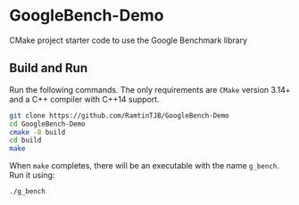 # GoogleBench-Demo
CMake project starter code to use the Google Benchmark library

## Build and Run

Run the following commands. The only requirements are `CMake` version 3.14+ and a C++ compiler with C++14 support.
```bash
git clone https://github.com/RamtinTJB/GoogleBench-Demo
cd GoogleBench-Demo
cmake -B build
cd build
make
```

When `make` completes, there will be an executable with the name `g_bench`. Run it using:
```bash
./g_bench
```
